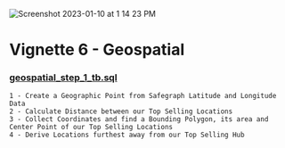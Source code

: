 ![Screenshot 2023-01-10 at 1 14 23 PM](https://user-images.githubusercontent.com/68337675/211652818-99644421-b1d9-49c5-b5de-b5997de6da6d.png)
# Vignette 6 - Geospatial

### [geospatial_step_1_tb.sql](https://github.com/snowflakecorp/frostbytes/blob/main/Tasty%20Bytes/30%20-%20vignettes/Zero%20to%20Snowflake/6%20-%20Geospatial/geospatial_step_1_tb.sql)
```
1 - Create a Geographic Point from Safegraph Latitude and Longitude Data
2 - Calculate Distance between our Top Selling Locations
3 - Collect Coordinates and find a Bounding Polygon, its area and Center Point of our Top Selling Locations
4 - Derive Locations furthest away from our Top Selling Hub
```
